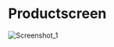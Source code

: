 # Productscreen

![Screenshot_1](https://github.com/user-attachments/assets/a1d0cdaa-a318-4df4-bd02-100159f58f29)
